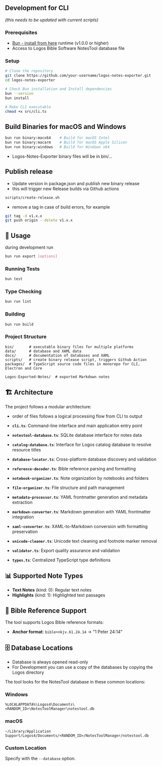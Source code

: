 ## Development for CLI

*(this needs to be updated with current scripts)*

### Prerequisites

- [Bun - install from here](https://bun.sh/) runtime (v1.0.0 or higher)
- Access to Logos Bible Software NotesTool database file

### Setup

```bash
# Clone the repository
git clone https://github.com/your-username/logos-notes-exporter.git
cd logos-notes-exporter

# Check Bun installation and Install dependencies
bun --version
bun install

# Make CLI executable
chmod +x src/cli.ts
```

## Build Binaries for macOS and Windows

```sh
bun run binary:macx64    # Build for macOS Intel
bun run binary:macarm    # Build for macOS Apple Silicon  
bun run binary:windows   # Build for Windows x64
```

- Logos-Notes-Exporter binary files will be in bin/...

## Publish release

- Update version in package.json and publish new binary release
- this will trigger new Release builds via Github actions

```sh
scripts/create-release.sh
```

- remove a tag in case of build errors, for example

```sh
git tag -d v1.x.x
git push origin --delete v1.x.x
```

## 📖 Usage

during development run

```sh
bun run export [options]
```

### Running Tests

```bash
bun test
```

### Type Checking

```bash
bun run lint
```

### Building

```bash
bun run build
```

### Project Structure

```
bin/       # executable binary files for multiple platforms
data/      # database and XAML data
docs/      # documentation of databases and XAML
scripts/   # create binary release script, triggers Github Action
packages/  # TypeScript source code files in monorepo for CLI, Electron and Core

Logos-Exported-Notes/  # exported Markdown notes  
```

## 🏗 Architecture

The project follows a modular architecture:

- order of files follows a logical processing flow from CLI to output

- **`cli.ts`**: Command-line interface and main application entry point
- **`notestool-database.ts`**: SQLite database interface for notes data
- **`catalog-database.ts`**: Interface for Logos catalog database to resolve resource titles
- **`database-locator.ts`**: Cross-platform database discovery and validation
- **`reference-decoder.ts`**: Bible reference parsing and formatting
- **`notebook-organizer.ts`**: Note organization by notebooks and folders
- **`file-organizer.ts`**: File structure and path management
- **`metadata-processor.ts`**: YAML frontmatter generation and metadata extraction
- **`markdown-converter.ts`**: Markdown generation with YAML frontmatter integration
- **`xaml-converter.ts`**: XAML-to-Markdown conversion with formatting preservation
- **`unicode-cleaner.ts`**: Unicode text cleaning and footnote marker removal
- **`validator.ts`**: Export quality assurance and validation
- **`types.ts`**: Centralized TypeScript type definitions

## 📊 Supported Note Types

- **Text Notes** (kind: 0): Regular text notes
- **Highlights** (kind: 1): Highlighted text passages

## 🔗 Bible Reference Support

The tool supports Logos Bible reference formats:

- **Anchor format**: `bible+nkjv.61.24.14` → "1 Peter 24:14"


## 🗄 Database Locations

- Database is always opened read-only
- For Development you can use a copy of the databases by copying the Logos directory 

The tool looks for the NotesTool database in these common locations:

### Windows

```
%LOCALAPPDATA%\Logos4\Documents\<RANDOM_ID>\NotesToolManager\notestool.db
```

### macOS

```
~/Library/Application Support/Logos4/Documents/<RANDOM_ID>/NotesToolManager/notestool.db
```

### Custom Location

Specify with the `--database` option.

